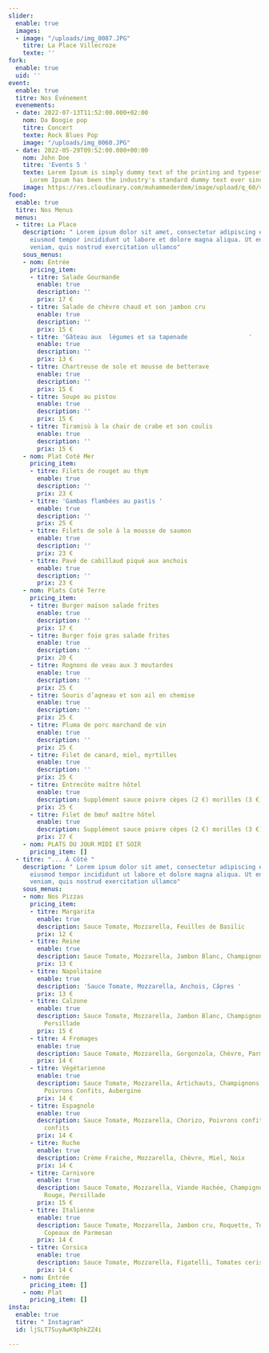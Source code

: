 ```yaml
---
slider:
  enable: true
  images:
  - image: "/uploads/img_0087.JPG"
    titre: La Place Villecroze
    texte: ''
fork:
  enable: true
  uid: ''
event:
  enable: true
  titre: Nos Événement
  evenements:
  - date: 2022-07-13T11:52:00.000+02:00
    nom: Da Boogie pop
    titre: Concert
    texte: Rock Blues Pop
    image: "/uploads/img_0060.JPG"
  - date: 2022-05-29T09:52:00.000+00:00
    nom: John Doe
    titre: 'Events 5 '
    texte: Lorem Ipsum is simply dummy text of the printing and typesetting industry.
      Lorem Ipsum has been the industry's standard dummy text ever since the 1500s...
    image: https://res.cloudinary.com/muhammederdem/image/upload/q_60/v1537132205/news-slider/item-1.webp
food:
  enable: true
  titre: Nos Menus
  menus:
  - titre: La Place
    description: " Lorem ipsum dolor sit amet, consectetur adipiscing elit, sed do
      eiusmod tempor incididunt ut labore et dolore magna aliqua. Ut enim ad minim
      veniam, quis nostrud exercitation ullamco"
    sous_menus:
    - nom: Entrée
      pricing_item:
      - titre: Salade Gourmande
        enable: true
        description: ''
        prix: 17 €
      - titre: Salade de chèvre chaud et son jambon cru
        enable: true
        description: ''
        prix: 15 €
      - titre: 'Gâteau aux  légumes et sa tapenade                 '
        enable: true
        description: ''
        prix: 13 €
      - titre: Chartreuse de sole et mousse de betterave
        enable: true
        description: ''
        prix: 15 €
      - titre: Soupe au pistou
        enable: true
        description: ''
        prix: 15 €
      - titre: Tiramisù à la chair de crabe et son coulis
        enable: true
        description: ''
        prix: 15 €
    - nom: Plat Coté Mer
      pricing_item:
      - titre: Filets de rouget au thym
        enable: true
        description: ''
        prix: 23 €
      - titre: 'Gambas flambées au pastis '
        enable: true
        description: ''
        prix: 25 €
      - titre: Filets de sole à la mousse de saumon
        enable: true
        description: ''
        prix: 23 €
      - titre: Pavé de cabillaud piqué aux anchois
        enable: true
        description: ''
        prix: 23 €
    - nom: Plats Coté Terre
      pricing_item:
      - titre: Burger maison salade frites
        enable: true
        description: ''
        prix: 17 €
      - titre: Burger foie gras salade frites
        enable: true
        description: ''
        prix: 20 €
      - titre: Rognons de veau aux 3 moutardes
        enable: true
        description: ''
        prix: 25 €
      - titre: Souris d’agneau et son ail en chemise
        enable: true
        description: ''
        prix: 25 €
      - titre: Pluma de porc marchand de vin
        enable: true
        description: ''
        prix: 25 €
      - titre: Filet de canard, miel, myrtilles
        enable: true
        description: ''
        prix: 25 €
      - titre: Entrecôte maître hôtel
        enable: true
        description: Supplément sauce poivre cèpes (2 €) morilles (3 €)
        prix: 25 €
      - titre: Filet de bœuf maître hôtel
        enable: true
        description: Supplément sauce poivre cèpes (2 €) morilles (3 €)
        prix: 27 €
    - nom: PLATS DU JOUR MIDI ET SOIR
      pricing_item: []
  - titre: "... À Côté "
    description: " Lorem ipsum dolor sit amet, consectetur adipiscing elit, sed do
      eiusmod tempor incididunt ut labore et dolore magna aliqua. Ut enim ad minim
      veniam, quis nostrud exercitation ullamco"
    sous_menus:
    - nom: Nos Pizzas
      pricing_item:
      - titre: Margarita
        enable: true
        description: Sauce Tomate, Mozzarella, Feuilles de Basilic
        prix: 12 €
      - titre: Reine
        enable: true
        description: Sauce Tomate, Mozzarella, Jambon Blanc, Champignons
        prix: 13 €
      - titre: Napolitaine
        enable: true
        description: 'Sauce Tomate, Mozzarella, Anchois, Câpres '
        prix: 13 €
      - titre: Calzone
        enable: true
        description: Sauce Tomate, Mozzarella, Jambon Blanc, Champignons, Jaune D'œuf,
          Persillade
        prix: 15 €
      - titre: 4 Fromages
        enable: true
        description: Sauce Tomate, Mozzarella, Gorgonzola, Chèvre, Parmesan
        prix: 14 €
      - titre: Végétarienne
        enable: true
        description: Sauce Tomate, Mozzarella, Artichauts, Champignons, Oignons confits,
          Poivrons Confits, Aubergine
        prix: 14 €
      - titre: Espagnole
        enable: true
        description: Sauce Tomate, Mozzarella, Chorizo, Poivrons confits, oignons
          confits
        prix: 14 €
      - titre: Ruche
        enable: true
        description: Crème Fraiche, Mozzarella, Chèvre, Miel, Noix
        prix: 14 €
      - titre: Carnivore
        enable: true
        description: Sauce Tomate, Mozzarella, Viande Hachée, Champignons, Oignons
          Rouge, Persillade
        prix: 15 €
      - titre: Italienne
        enable: true
        description: Sauce Tomate, Mozzarella, Jambon cru, Roquette, Tomates cerises,
          Copeaux de Parmesan
        prix: 14 €
      - titre: Corsica
        enable: true
        description: Sauce Tomate, Mozzarella, Figatelli, Tomates cerises, Figues
        prix: 14 €
    - nom: Entrée
      pricing_item: []
    - nom: Plat
      pricing_item: []
insta:
  enable: true
  titre: " Instagram"
  id: ljSLT7SuyAwK9phkZZ4i

---
```


